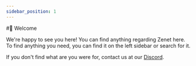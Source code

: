 ```yaml
---
sidebar_position: 1
---
```

#👋 Welcome

We're happy to see you here! You can find anything regarding Zenet here. 
To find anything you need, you can find it on the left sidebar or search for it.

If you don't find what are you were for, contact us at our [Discord](https://zenet.host/discord).
